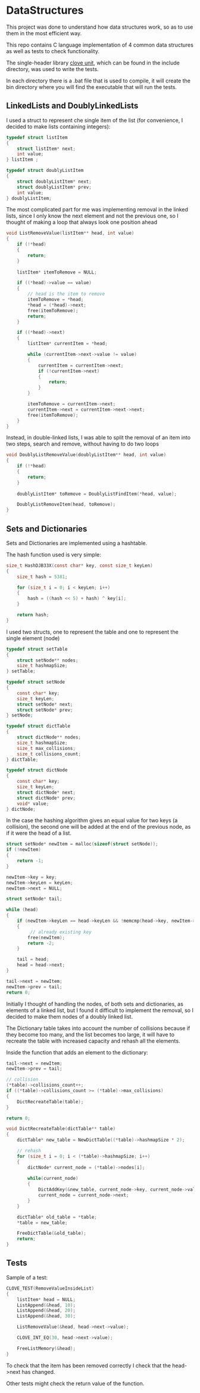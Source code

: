 # DataStructures

This project was done to understand how data structures work, so as to use them in the most efficient way.

This repo contains C language implementation of 4 common data structures as well as tests to check functionality.

The single-header library [clove unit](https://github.com/fdefelici/clove-unit), which can be found in the include directory, was used to write the tests.

In each directory there is a .bat file that is used to compile, it will create the bin directory where you will find the executable that will run the tests.

## LinkedLists and DoublyLinkedLists

I used a struct to represent che single item of the list (for convenience, I decided to make lists containing integers):

``` c                                                                        
typedef struct listItem                             
{
    struct listItem* next;
    int value;
} listItem ;
```
``` c   
typedef struct doublyListItem
{
    struct doublyListItem* next;
    struct doublyListItem* prev;
    int value;
} doublyListItem;
```



The most complicated part for me was implementing removal in the linked lists, since I only know the next element and not the previous one, so I thought of making a loop that always look one position ahead 

```c
void ListRemoveValue(listItem** head, int value)
{
    if (!*head)
    {
        return;
    }   
        
    listItem* itemToRemove = NULL;

    if ((*head)->value == value)
    {
        // head is the item to remove
        itemToRemove = *head;
        *head = (*head)->next;
        free(itemToRemove);
        return;
    }

    if ((*head)->next)
    {
        listItem* currentItem = *head;

        while (currentItem->next->value != value)
        {
            currentItem = currentItem->next;
            if (!currentItem->next)
            {
                return;
            }
        }    

        itemToRemove = currentItem->next;
        currentItem->next = currentItem->next->next;
        free(itemToRemove);
    }
}
```

Instead, in double-linked lists, I was able to split the removal of an item into two steps, search and remove, without having to do two loops

``` c                                                                        
void DoublyListRemoveValue(doublyListItem** head, int value)
{
    if (!*head)
    {
        return;
    }   
    
    doublyListItem* toRemove = DoublyListFindItem(*head, value);

    DoublyListRemoveItem(head, toRemove);
}
```




## Sets and Dictionaries

Sets and Dictionaries are implemented using a hashtable.

The hash function used is very simple:

``` c                                                                        
size_t HashDJB33X(const char* key, const size_t keyLen)
{
    size_t hash = 5381;

    for (size_t i = 0; i < keyLen; i++)
    {
        hash = ((hash << 5) + hash) ^ key[i];
    }

    return hash;
}
```


I used two structs, one to represent the table and one to represent the single element (node)  

``` c                                                                        
typedef struct setTable
{
    struct setNode** nodes;
    size_t hashmapSize;
} setTable;

typedef struct setNode
{
    const char* key;
    size_t keyLen;
    struct setNode* next;
    struct setNode* prev;
} setNode;
```

``` c                                                                        
typedef struct dictTable
{
    struct dictNode** nodes;
    size_t hashmapSize;
    size_t max_collisions;
    size_t collisions_count;
} dictTable;

typedef struct dictNode
{
    const char* key;
    size_t keyLen;
    struct dictNode* next;
    struct dictNode* prev;
    void* value; 
} dictNode;
```

In the case the hashing algorithm gives an equal value for two keys (a collision), the second one will be added at the end of the previous node, as if it were the head of a list.

``` c                                                                        
struct setNode* newItem = malloc(sizeof(struct setNode));
if (!newItem)
{
    return -1;
}

newItem->key = key;
newItem->keyLen = keyLen;
newItem->next = NULL;

struct setNode* tail;

while (head)
{
    if (newItem->keyLen == head->keyLen && !memcmp(head->key, newItem->key, keyLen))
    {
         // already existing key
        free(newItem);
        return -2;
    }

    tail = head;
    head = head->next;
}

tail->next = newItem;
newItem->prev = tail;
return 0;
```

Initially I thought of handling the nodes, of both sets and dictionaries, as elements of a linked list, but I found it difficult to implement the removal, so I decided to make them nodes of a doubly linked list.

The Dictionary table takes into account the number of collisions because if they become too many, and the list becomes too large, it will have to recreate the table with increased capacity and rehash all the elements.

Inside the function that adds an element to the dictionary:

``` c                                                                        
tail->next = newItem;
newItem->prev = tail;

// collision
(*table)->collisions_count++;
if ((*table)->collisions_count >= (*table)->max_collisions)
{
    DictRecreateTable(table);
}

return 0;
```

``` c                                                                        
void DictRecreateTable(dictTable** table)
{
    dictTable* new_table = NewDictTable((*table)->hashmapSize * 2);

    // rehash
    for (size_t i = 0; i < (*table)->hashmapSize; i++)
    {
        dictNode* current_node = (*table)->nodes[i];
       
        while(current_node)
        {
            DictAddKey(&new_table, current_node->key, current_node->value);
            current_node = current_node->next;
        }
    }

    dictTable* old_table = *table;
    *table = new_table;

    FreeDictTable(&old_table);
    return;
}
```


## Tests

Sample of a test:

``` c                                                                        
CLOVE_TEST(RemoveValueInsideList)
{
    listItem* head = NULL;
    ListAppend(&head, 10);
    ListAppend(&head, 20);
    ListAppend(&head, 30);

    ListRemoveValue(&head, head->next->value);

    CLOVE_INT_EQ(30, head->next->value);

    FreeListMemory(&head);
}
```


To check that the item has been removed correctly I check that the head->next has changed.

Other tests might check the return value of the function.







